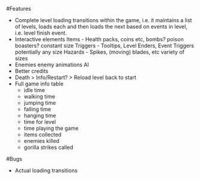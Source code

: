 #Features
* Complete level loading transitions within the game, i.e. it maintains a list of levels, loads each and then loads the next based on events in level, i.e. level finish event.
* Interactive elements
	Items - Health packs, coins etc, bombs? poison boasters?
		constant size
	Triggers - Tooltips, Level Enders, Event Triggers
		potentially any size
	Hazards - Spikes, (moving) blades, etc
		variety of sizes
* Enemies
	enemy animations
	AI
* Better credits
* Death > Info/Restart? > Reload level back to start
* Full game info table
	* idle time
	* walking time
	* jumping time
	* falling time
	* hanging time
	* time for level
	* time playing the game
	* items collected
	* enemies killed
	* gorilla strikes called

#Bugs
* Actual loading transitions